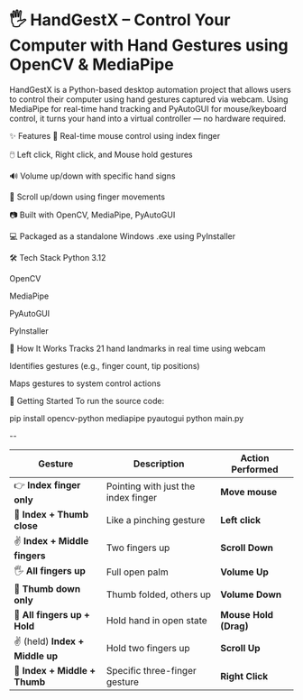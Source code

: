 # 🖐️ HandGestX – Control Your Computer with Hand Gestures using OpenCV & MediaPipe
HandGestX is a Python-based desktop automation project that allows users to control their computer using hand gestures captured via webcam. Using MediaPipe for real-time hand tracking and PyAutoGUI for mouse/keyboard control, it turns your hand into a virtual controller — no hardware required.

✨ Features
🎯 Real-time mouse control using index finger

🖱️ Left click, Right click, and Mouse hold gestures

🔊 Volume up/down with specific hand signs

🧭 Scroll up/down using finger movements

📷 Built with OpenCV, MediaPipe, PyAutoGUI

💻 Packaged as a standalone Windows .exe using PyInstaller

🛠️ Tech Stack
Python 3.12

OpenCV

MediaPipe

PyAutoGUI

PyInstaller

🧠 How It Works
Tracks 21 hand landmarks in real time using webcam

Identifies gestures (e.g., finger count, tip positions)

Maps gestures to system control actions

🚀 Getting Started
To run the source code:

pip install opencv-python mediapipe pyautogui
python main.py

--

| Gesture                         | Description                         | Action Performed      |
| ------------------------------- | ----------------------------------- | --------------------- |
| 👉 **Index finger only**        | Pointing with just the index finger | **Move mouse**        |
| 🤏 **Index + Thumb close**      | Like a pinching gesture             | **Left click**        |
| ✌️ **Index + Middle fingers**   | Two fingers up                      | **Scroll Down**       |
| 🖐️ **All fingers up**          | Full open palm                      | **Volume Up**         |
| 🤙 **Thumb down only**          | Thumb folded, others up             | **Volume Down**       |
| 🤚 **All fingers up + Hold**    | Hold hand in open state             | **Mouse Hold (Drag)** |
| ✌️ (held) **Index + Middle up** | Hold two fingers up                 | **Scroll Up**         |
| 🤜 **Index + Middle + Thumb**   | Specific three-finger gesture       | **Right Click**       |
